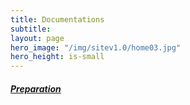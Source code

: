 ```yaml
---
title: Documentations
subtitle: 
layout: page
hero_image: "/img/sitev1.0/home03.jpg"
hero_height: is-small
---
```


##### [Preparation]()



